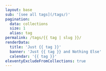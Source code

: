 ```yaml
---
layout: base
sub: '[see all tags](/tags/)'
pagination:
  data: collections
  size: 1
  alias: tag
permalink: /tags/{{ tag | slug }}/
renderData:
  title: 'Just {{ tag }}'
  banner: 'Just {{ tag }} and Nothing Else'
  calendar: '{{ tag }}'
eleventyExcludeFromCollections: true
---
```


<!-- This is required, and I don't know why -->
